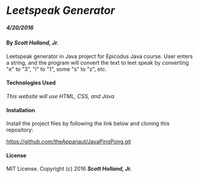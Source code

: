 # _Leetspeak Generator_

##### _4/20/2016_

#### By _**Scott Holland, Jr.**_

Leetspeak generator in Java project for Epicodus Java course. User enters a string, and the program will convert the text to leet speak by converting "e" to "3", "i" to "1", some "s" to "z", etc. 


#### Technologies Used

_This website will use HTML, CSS, and Java_

#### Installation

Install the project files by following the link below and cloning this repository:

https://github.com/theAppanaut/JavaPingPong.git


#### License

MIT License. Copyright (c) 2016 **_Scott Holland, Jr._**
